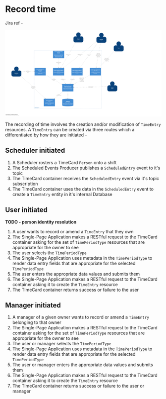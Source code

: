 # Record time
Jira ref - 

![Callisto containers](./../images/timecard-container.png)

The recording of time involves the creation and/or modification of `TimeEntry` resources. A `TimeEntry` can be created via three routes which a differentiated by how they are initiated -

## Scheduler initiated 

 1. A Scheduler rosters a TimeCard `Person` onto a shift
 2. The Scheduled Events Producer publishes a `ScheduledEntry` event to it's topic 
 3. The TimeCard container receives the `ScheduledEntry` event via it's topic subscription 
 4. The TimeCard container uses the data in the `ScheduledEntry` event to create a `TimeEntry` entity in it's internal Database

## User initiated 

**TODO - person identity resolution**

 1. A user wants to record or amend a `TimeEntry` that they own
 2. The Single-Page Application makes a RESTful request to the TimeCard container asking for the set of `TimePeriodType` resources that are appropriate for the owner to see
 3. The user  selects the `TimePeriodType`
 4. The Single-Page Application uses metadata in the `TimePeriodType` to render data entry fields that are appropriate for the selected `TimePeriodType`
 5. The user enters the appropriate data values and submits them
 6. The Single-Page Application makes a RESTful request to the TimeCard container asking it to create the `TimeEntry` resource
 7. The TimeCard container returns success or failure to the user

## Manager initiated 

 1. A manager of a given owner wants to record or amend a `TimeEntry` belonging to that owner
 2. The Single-Page Application makes a RESTful request to the TimeCard container asking for the set of `TimePeriodType` resources that are appropriate for the owner to see
 3. The user or manager selects the `TimePeriodType`
 4. The Single-Page Application uses metadata in the `TimePeriodType` to render data entry fields that are appropriate for the selected `TimePeriodType`
 5. The user or manager enters the appropriate data values and submits them
 6. The Single-Page Application makes a RESTful request to the TimeCard container asking it to create the `TimeEntry` resource
 7. The TimeCard container returns success or failure to the user or manager
